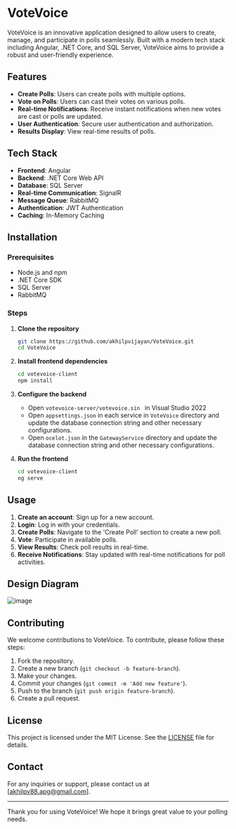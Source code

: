 # VoteVoice

VoteVoice is an innovative application designed to allow users to create, manage, and participate in polls seamlessly. Built with a modern tech stack including Angular, .NET Core, and SQL Server, VoteVoice aims to provide a robust and user-friendly experience.

## Features

- **Create Polls**: Users can create polls with multiple options.
- **Vote on Polls**: Users can cast their votes on various polls.
- **Real-time Notifications**: Receive instant notifications when new votes are cast or polls are updated.
- **User Authentication**: Secure user authentication and authorization.
- **Results Display**: View real-time results of polls.

## Tech Stack

- **Frontend**: Angular
- **Backend**: .NET Core Web API
- **Database**: SQL Server
- **Real-time Communication**: SignalR
- **Message Queue**: RabbitMQ
- **Authentication**: JWT Authentication
- **Caching**: In-Memory Caching

## Installation

### Prerequisites

- Node.js and npm
- .NET Core SDK
- SQL Server
- RabbitMQ

### Steps

1. **Clone the repository**
    ```bash
    git clone https://github.com/akhilpvijayan/VoteVoice.git
    cd VoteVoice
    ```

2. **Install frontend dependencies**
    ```bash
    cd votevoice-client
    npm install
    ```

3. **Configure the backend**

    - Open `votevoice-server/votevoice.sin ` in Visual Studio 2022
    - Open `appsettings.json` in each service in `VoteVoice` directory and update the database connection string and other necessary configurations.
    - Open `ocelot.json` in the `GatewayService` directory and update the database connection string and other necessary configurations.

4. **Run the frontend**
    ```bash
    cd votevoice-client
    ng serve
    ```

## Usage

1. **Create an account**: Sign up for a new account.
2. **Login**: Log in with your credentials.
3. **Create Polls**: Navigate to the 'Create Poll' section to create a new poll.
4. **Vote**: Participate in available polls.
5. **View Results**: Check poll results in real-time.
6. **Receive Notifications**: Stay updated with real-time notifications for poll activities.

## Design Diagram

![image](https://github.com/user-attachments/assets/f998c816-8f52-40bd-aa9f-37f0e3dc5bcd)

## Contributing

We welcome contributions to VoteVoice. To contribute, please follow these steps:

1. Fork the repository.
2. Create a new branch (`git checkout -b feature-branch`).
3. Make your changes.
4. Commit your changes (`git commit -m 'Add new feature'`).
5. Push to the branch (`git push origin feature-branch`).
6. Create a pull request.

## License

This project is licensed under the MIT License. See the [LICENSE](LICENSE) file for details.

## Contact

For any inquiries or support, please contact us at [akhilpv88.apg@gmail.com].

---

Thank you for using VoteVoice! We hope it brings great value to your polling needs.




